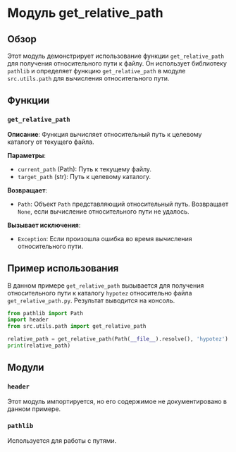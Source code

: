 # Модуль get_relative_path

## Обзор

Этот модуль демонстрирует использование функции `get_relative_path` для получения относительного пути к файлу. Он использует библиотеку `pathlib` и определяет функцию `get_relative_path` в модуле `src.utils.path` для вычисления относительного пути.

## Функции

### `get_relative_path`

**Описание**: Функция вычисляет относительный путь к целевому каталогу от текущего файла.

**Параметры**:
- `current_path` (Path): Путь к текущему файлу.
- `target_path` (str): Путь к целевому каталогу.

**Возвращает**:
- `Path`: Объект `Path` представляющий относительный путь.  Возвращает `None`, если вычисление относительного пути не удалось.

**Вызывает исключения**:
- `Exception`: Если произошла ошибка во время вычисления относительного пути.


## Пример использования

В данном примере `get_relative_path` вызывается для получения относительного пути к каталогу `hypotez` относительно файла `get_relative_path.py`. Результат выводится на консоль.

```python
from pathlib import Path
import header
from src.utils.path import get_relative_path

relative_path = get_relative_path(Path(__file__).resolve(), 'hypotez')
print(relative_path)
```

## Модули

### `header`

Этот модуль импортируется, но его содержимое не документировано в данном примере.

### `pathlib`

Используется для работы с путями.


```
```
```
```